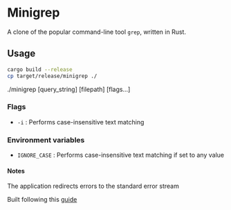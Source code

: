 # Minigrep

A clone of the popular command-line tool `grep`, written in Rust.

## Usage

```sh
cargo build --release
cp target/release/minigrep ./
```

./minigrep [query_string] [filepath] [flags...]

### Flags

- `-i` : Performs case-insensitive text matching

### Environment variables

- `IGNORE_CASE` : Performs case-insensitive text matching if set to any value

#### Notes

The application redirects errors to the standard error stream

Built following this [guide](https://rust-book.cs.brown.edu/ch12-00-an-io-project.html)
